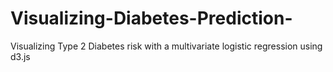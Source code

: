 # Visualizing-Diabetes-Prediction-
Visualizing Type 2 Diabetes risk with a multivariate logistic regression using d3.js
